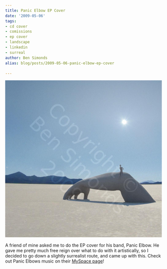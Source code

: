 ```yaml
---
title: Panic Elbow EP Cover
date: '2009-05-06'
tags:
- cd cover
- comissions
- ep cover
- landscape
- linkedin
- surreal
author: Ben Simonds
alias: blog/posts/2009-05-06-panic-elbow-ep-cover

---
```


![mockup2_watermarked ><](/images/old/mockup2_watermarked.jpg)

A friend of mine asked me to do the EP cover for his band, Panic Elbow. He gave me pretty much free reign over what to do with it artistically, so I decided to go down a slightly surrealist route, and came up with this. Check out Panic Elbows music on their [MySpace page](http://www.myspace.com/panicelbow)!


